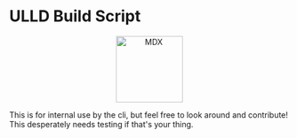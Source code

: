 # ULLD Build Script

<p align="center">
      <a href="https://uhlittlelessdum.com">
    <img alt="MDX" src="./apps/website/public/icons/android-chrome-512x512.png" width="120" />
  </a>
</p>

This is for internal use by the cli, but feel free to look around and contribute! This desperately needs testing if that's your thing.
